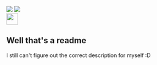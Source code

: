 ![](https://github-readme-stats.vercel.app/api?username=undnull&count_private=true&show_icons=true) ![](https://github-readme-stats.vercel.app/api/top-langs/?username=undnull&layout=compact)  
<a href="https://dev.to/undnull"><img src="https://d2fltix0v2e0sb.cloudfront.net/dev-badge.svg" height="30" width="30"></a>
## Well that's a readme
I still can't figure out the correct description for myself :D
